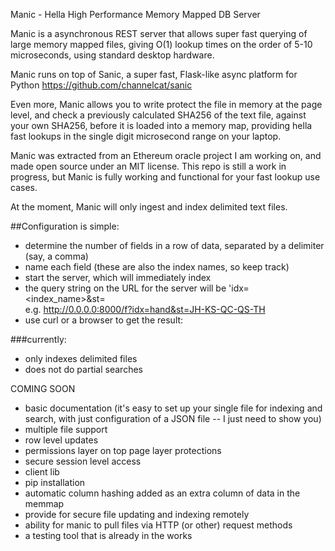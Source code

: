 
Manic - Hella High Performance Memory Mapped DB Server

Manic is a asynchronous REST server that allows super fast querying of large memory mapped files, giving O(1) lookup times on the order of 5-10 microseconds, using standard desktop hardware.

Manic runs on top of Sanic, a super fast, Flask-like async platform for Python https://github.com/channelcat/sanic

Even more, Manic allows you to write protect the file in memory at the page level, and check a previously calculated SHA256 of the text file, against your own SHA256, before it is loaded into a memory map, providing hella fast lookups in the single digit microsecond range on your laptop.

Manic was extracted from an Ethereum oracle project I am working on, and made open source under an MIT license.  This repo is still a work in progress, but Manic is fully working and functional for your fast lookup use cases.

At the moment, Manic will only ingest and index delimited text files.

##Configuration is simple:

+ determine the number of fields in a row of data, separated by a delimiter (say, a comma)
+ name each field (these are also the index names, so keep track)
+ start the server, which will immediately index
+ the query string on the URL for the server will be 'idx=<index_name>&st=<search term>
  e.g. http://0.0.0.0:8000/f?idx=hand&st=JH-KS-QC-QS-TH
+ use curl or a browser to get the result:
  
  
###currently:
+ only indexes delimited files
+ does not do partial searches


COMING SOON

+ basic documentation (it's easy to set up your single file for indexing and search, with just configuration of a JSON file -- I just need to show you)
+ multiple file support
+ row level updates
+ permissions layer on top page layer protections
+ secure session level access
+ client lib
+ pip installation
+ automatic column hashing added as an extra column of data in the memmap
+ provide for secure file updating and indexing remotely
+ ability for manic to pull files via HTTP (or other) request methods
+ a testing tool that is already in the works


